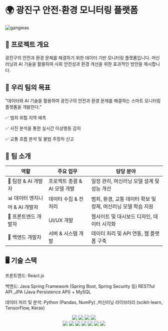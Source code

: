 # 🌍 광진구 안전·환경 모니터링 플랫폼

![gangwas](https://github.com/user-attachments/assets/c302e87f-599a-4a97-a3cd-6647b2935a88)


## 📌 프로젝트 개요
광진구의 안전과 환경 문제를 해결하기 위한 데이터 기반 모니터링 플랫폼입니다. 머신러닝과 AI 기술을 활용하여 사회 안전성과 환경 개선을 위한 효과적인 방안을 제시합니다.

## 🎯 우리 팀의 목표
"데이터와 AI 기술을 활용하여 광진구의 안전과 환경 문제를 해결하는 스마트 모니터링 플랫폼을 개발한다."

✅ 범죄 위험 지역 예측

✅ 사진 분석을 통한 실시간 이상행동 감지

✅ 교통 흐름 분석 및 불법 주정차 신고

## 🚀 팀 소개
| 역할 | 주요 업무 | 담당 분야 |
| --- | --- | --- |
| 🏅 팀장 & AI 개발자 | 프로젝트 총괄 & AI 모델 개발 | 일정 관리, 머신러닝 모델 설계 및 성능 개선 |
| 📊 데이터 엔지니어 & AI 개발자 | 데이터 수집 & 전처리 | 범죄, 환경, 교통 데이터 확보 및 정제, 머신러닝 모델 학습 지원 |
| 🎨 프론트엔드 개발자 | UI/UX 개발 | 웹사이트 및 대시보드 디자인, 데이터 시각화 |
| 🔧 백엔드 개발자 | 서버 & 시스템 개발 | 데이터 처리 및 API 연동, 웹 플랫폼 구축 |


## 🖥️ 기술 스택
프론트엔드: React.js

백엔드: Java Spring Framework (Spring Boot, Spring Security 등) RESTful API ,JPA (Java Persistence API) + MySQL

데이터 처리 및 분석: Python (Pandas, NumPy) ,머신러닝 라이브러리 (scikit-learn, TensorFlow, Keras)

<div align = "center">
<img src="https://img.shields.io/badge/Python-3776AB?style=plastic&logo=Python&logoColor=white">
<img src="https://img.shields.io/badge/javascript-F7DF1E?style=plastic&logo=javascript&logoColor=white">
<img src="https://img.shields.io/badge/typescript-3178C6?style=plastic&logo=typescript&logoColor=white">
<img src="https://img.shields.io/badge/mysql-4479A1?style=plastic&logo=mysql&logoColor=white">
</div>
<div align = "center">
<img src="https://img.shields.io/badge/Flask-000000?style=plastic&logo=Flask&logoColor=white">
<img src="https://img.shields.io/badge/ScikitLearn-F7931E?style=plastic&logo=scikit-learn&logoColor=white">
<img src="https://img.shields.io/badge/Pandas-150458?style=plastic&logo=pandas&logoColor=white">
<img src="https://img.shields.io/badge/Sequelize-52B0E7?style=plastic&logo=Sequelize&logoColor=white">
<img src="https://img.shields.io/badge/Express-000000?style=plastic&logo=Express&logoColor=white">
<img src="https://img.shields.io/badge/ReactNative-61DAFB?style=plastic&logo=React&logoColor=white">
<img src="https://img.shields.io/badge/ReactQuery-FF4154?style=plastic&logo=React Query&logoColor=white">
</div>
